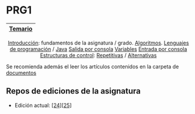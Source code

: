 # PRG1

<div align=center>

|[Temario](/temario/README.md)|
|-|
[Introducción](temario/00000-introduccion.md): fundamentos de la asignatura / grado.
[Algoritmos](temario/00100-algoritmos.md).
[Lenguajes de programación](temario/00200-lenguajesDeProgramacion.md) / [Java](temario/00300-java.md)
[Salida por consola](temario/00400-salidaJava.md)
[Variables](temario/00500-variables.md)
[Entrada por consola](temario/00600-entradaJava.md)
[Estructuras de control](temario/00700-estructurasDeControl.md): [Repetitivas](temario/00720-estructurasDeControlRepetitivas.md) / [Alternativas](temario/00710-estructurasDeControlAlternativas.md)

</div>

Se recomienda además el leer los artículos contenidos en la carpeta de [documentos](documentos/README.md)

## Repos de ediciones de la asignatura

- Edición actual: [[24][25]](https://github.com/mmasias/24-25-PRG1)
